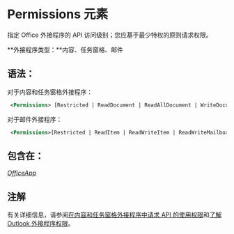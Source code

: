 
# Permissions 元素
指定 Office 外接程序的 API 访问级别；您应基于最少特权的原则请求权限。

 **外接程序类型：**内容、任务窗格、邮件


## 语法：

对于内容和任务窗格外接程序：


```XML
 <Permissions> [Restricted | ReadDocument | ReadAllDocument | WriteDocument | ReadWriteDocument]</Permissions>
```

对于邮件外接程序：




```XML
 <Permissions>[Restricted | ReadItem | ReadWriteItem | ReadWriteMailbox]</Permissions>
```


## 包含在：

 _[OfficeApp](../../reference/manifest/officeapp.md)_


## 注解

有关详细信息，请参阅[在内容和任务窗格外接程序中请求 API 的使用权限](../../docs/develop/requesting-permissions-for-api-use-in-content-and-task-pane-add-ins.md)和[了解 Outlook 外接程序权限](../../docs/outlook/understanding-outlook-add-in-permissions.md)。

